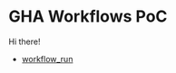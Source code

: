 # GHA Workflows PoC

Hi there!

* [workflow_run](https://docs.github.com/en/actions/using-workflows/events-that-trigger-workflows#workflow_run)
